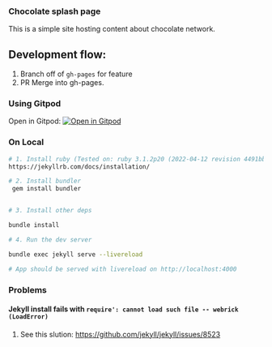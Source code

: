 ### Chocolate splash page

This is a simple site hosting content about chocolate network. 

## Development flow:

1. Branch off of `gh-pages` for feature
2. PR Merge into gh-pages.

### Using Gitpod

Open in Gitpod: [![Open in Gitpod](https://gitpod.io/button/open-in-gitpod.svg)](https://gitpod.io/#https://github.com/chocolatenetwork/choco-pages/tree/gh-pages)

### On Local


```sh
# 1. Install ruby (Tested on: ruby 3.1.2p20 (2022-04-12 revision 4491bb740a) [x86_64-linux], gem v3.3.7)
https://jekyllrb.com/docs/installation/

# 2. Install bundler
 gem install bundler 


# 3. Install other deps

bundle install

# 4. Run the dev server

bundle exec jekyll serve --livereload

# App should be served with livereload on http://localhost:4000
```

### Problems

#### Jekyll install fails with `require': cannot load such file -- webrick (LoadError)`

1. See this slution: https://github.com/jekyll/jekyll/issues/8523